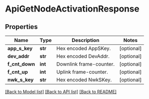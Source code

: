 # ApiGetNodeActivationResponse

## Properties
Name | Type | Description | Notes
------------ | ------------- | ------------- | -------------
**app_s_key** | **str** | Hex encoded AppSKey. | [optional] 
**dev_addr** | **str** | Hex encoded DevAddr. | [optional] 
**f_cnt_down** | **int** | Downlink frame-counter. | [optional] 
**f_cnt_up** | **int** | Uplink frame-counter. | [optional] 
**nwk_s_key** | **str** | Hex encoded NwkSKey. | [optional] 

[[Back to Model list]](../README.md#documentation-for-models) [[Back to API list]](../README.md#documentation-for-api-endpoints) [[Back to README]](../README.md)



